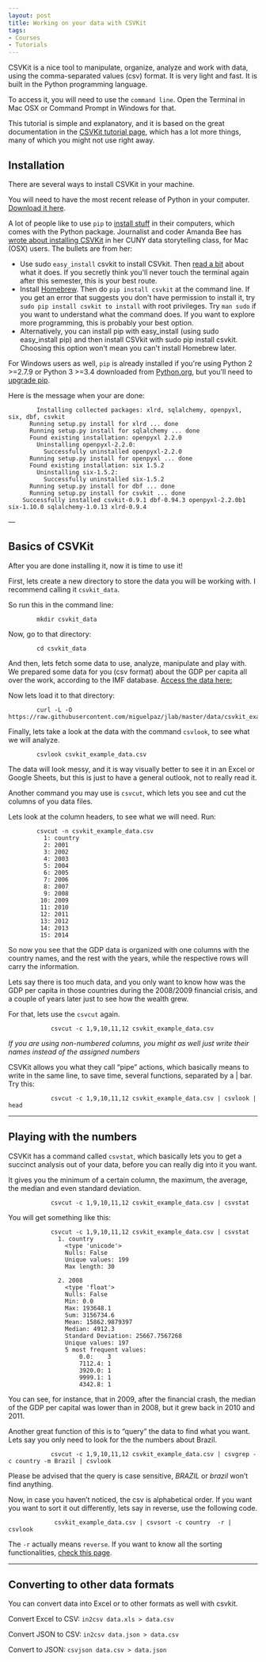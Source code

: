 ```yaml
---
layout: post
title: Working on your data with CSVKit
tags:
- Courses
- Tutorials
---
```


CSVKit is a nice tool to manipulate, organize, analyze and work with data, using the comma-separated values (csv) format. It is very light and fast. It is built in the Python programming language.

To access it, you will need to use the `command line`. Open the Terminal  in Mac OSX or Command Prompt in Windows for that.

This tutorial is simple and explanatory, and it is based on the great documentation in the [CSVKit tutorial page](https://csvkit.readthedocs.io/en/540/tutorial.html), which has a lot more things, many of which you might not use right away.

## Installation

There are several ways to install CSVKit in your machine.

You will need to have the most recent release of Python in your computer. [Download it here](https://www.python.org/downloads/).

A lot of people like to use `pip` to [install stuff](https://www.python.org/downloads/) in their computers, which comes with the Python package. Journalist and coder Amanda Bee has [wrote about installing CSVKit](https://github.com/amandabee/CUNY-data-storytelling/wiki/Tutorial:-Installing-CSVKit) in her CUNY data storytelling class, for Mac (OSX) users. The bullets are from her:

* Use sudo `easy_install` csvkit to install CSVkit. Then [read a bit](http://csvkit.readthedocs.org/) about what it does. If you secretly think you'll never touch the terminal again after this semester, this is your best route.
* Install [Homebrew](http://brew.sh/). Then do `pip install csvkit` at the command line. If you get an error that suggests you don't have permission to install it, try `sudo pip install csvkit to install` with root privileges. Try `man sudo` if you want to understand what the command does. If you want to explore more programming, this is probably your best option.
* Alternatively, you can install pip with easy_install (using sudo easy_install pip) and then install CSVkit with sudo pip install csvkit. Choosing this option won't mean you can't install Homebrew later.

For Windows users as well, `pip` is already installed if you're using Python 2 >=2.7.9 or Python 3 >=3.4 downloaded from [Python.org](python.org), but you'll need to [upgrade pip](https://pip.pypa.io/en/stable/installing/#upgrading-pip).

Here is the message when your are done:

			Installing collected packages: xlrd, sqlalchemy, openpyxl, six, dbf, csvkit
		  Running setup.py install for xlrd ... done
		  Running setup.py install for sqlalchemy ... done
		  Found existing installation: openpyxl 2.2.0
		    Uninstalling openpyxl-2.2.0:
		      Successfully uninstalled openpyxl-2.2.0
		  Running setup.py install for openpyxl ... done
		  Found existing installation: six 1.5.2
		    Uninstalling six-1.5.2:
		      Successfully uninstalled six-1.5.2
		  Running setup.py install for dbf ... done
		  Running setup.py install for csvkit ... done
		Successfully installed csvkit-0.9.1 dbf-0.94.3 openpyxl-2.2.0b1 six-1.10.0 sqlalchemy-1.0.13 xlrd-0.9.4

—

## Basics of CSVKit

After you are done installing it, now it is time to use it!

First, lets create a new directory to store the data you will be working with. I recommend calling it `csvkit_data`.

So run this in the command line:

			mkdir csvkit_data

Now, go to that directory:

			cd csvkit_data

And then, lets fetch some data to use, analyze, manipulate and play with. We prepared some data for you (csv format) about the GDP per capita all over the work, according to the IMF database. [Access the data here:](https://raw.githubusercontent.com/miguelpaz/jlab/master/data/csvkit_example_data.csv)

Now lets load it to that directory:

			curl -L -O https://raw.githubusercontent.com/miguelpaz/jlab/master/data/csvkit_example_data.csv

Finally, lets take a look at the data with the command `csvlook`, to see what we will analyze.

			csvlook csvkit_example_data.csv

The data will look messy, and it is way visually better to see it in an Excel or Google Sheets, but this is just to have a general outlook, not to really read it.

Another command you may use is `csvcut`, which lets you see and cut the columns of you data files.

Lets look at the column headers, to see what we will need. Run:

			csvcut -n csvkit_example_data.csv
			  1: country
			  2: 2001
			  3: 2002
			  4: 2003
			  5: 2004
			  6: 2005
			  7: 2006
			  8: 2007
			  9: 2008
			 10: 2009
			 11: 2010
			 12: 2011
			 13: 2012
			 14: 2013
			 15: 2014

So now you see that the GDP data is organized with one columns with the country names, and the rest with the years, while the respective rows will carry the information.

Lets say there is too much data, and you only want to know how was the GDP per capita in those countries during the 2008/2009 financial crisis, and a couple of years later just to see how the wealth grew.

For that, lets use the `csvcut` again.

				csvcut -c 1,9,10,11,12 csvkit_example_data.csv

*If you are using non-numbered columns, you might as well just write their names instead of the assigned numbers*

CSVKit allows you what they call “pipe” actions, which basically means to write in the same line, to save time, several functions, separated by a | bar. Try this:

				csvcut -c 1,9,10,11,12 csvkit_example_data.csv | csvlook | head

___

## Playing with the numbers

CSVKit has a command called `csvstat`, which basically lets you to get a succinct analysis out of your data, before you can really dig into it you want.

It gives you the minimum of a certain column, the maximum, the average, the median and even standard deviation.

				csvcut -c 1,9,10,11,12 csvkit_example_data.csv | csvstat

You will get something like this:

				csvcut -c 1,9,10,11,12 csvkit_example_data.csv | csvstat
				  1. country
					<type 'unicode'>
					Nulls: False
					Unique values: 199
					Max length: 30

				  2. 2008
					<type 'float'>
					Nulls: False
					Min: 0.0
					Max: 193648.1
					Sum: 3156734.6
					Mean: 15862.9879397
					Median: 4912.3
					Standard Deviation: 25667.7567268
					Unique values: 197
					5 most frequent values:
						0.0:	3
						7112.4:	1
						3920.0:	1
						9999.1:	1
						4342.8:	1

You can see, for instance, that in 2009, after the financial crash, the median of the GDP per capital was lower than in 2008, but it grew back in 2010 and 2011.

Another great function of this is to “query” the data to find what you want. Lets say you only need to look for the the numbers about Brazil.

				csvcut -c 1,9,10,11,12 csvkit_example_data.csv | csvgrep -c country -m Brazil | csvlook

Please be advised that the query is case sensitive, *BRAZIL* or *brazil* won’t find anything.

Now, in case you haven’t noticed, the csv is alphabetical order. If you want you want to sort it out differently, lets say in reverse, use the following code.  

				 csvkit_example_data.csv | csvsort -c country  -r | csvlook  

The `-r` actually means `reverse`. If you want to know all the sorting functionalities, [check this page](https://csvkit.readthedocs.io/en/540/scripts/csvsort.html).

___

## Converting to other data formats

You can convert data into Excel or to other formats as well with csvkit.

Convert Excel to CSV:
`in2csv data.xls > data.csv`

Convert JSON to CSV:
`in2csv data.json > data.csv`

Convert to JSON:
`csvjson data.csv > data.json`
